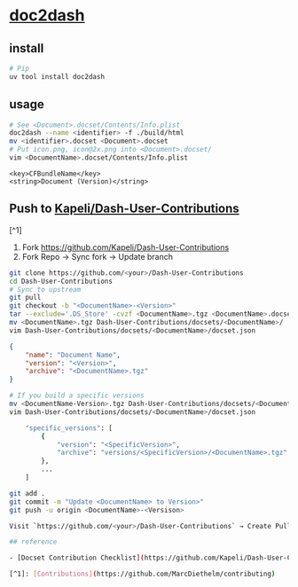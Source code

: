# [doc2dash](https://github.com/hynek/doc2dash)

## install

```sh
# Pip
uv tool install doc2dash
```

## usage

```sh
# See <Document>.docset/Contents/Info.plist
doc2dash --name <identifier> -f ./build/html
mv <identifier>.docset <Document>.docset
# Put icon.png, icon@2x.png into <Document>.docset/
vim <DocumentName>.docset/Contents/Info.plist
```

```
<key>CFBundleName</key>
<string>Document (Version)</string>
```

## Push to [Kapeli/Dash-User-Contributions](https://github.com/Kapeli/Dash-User-Contributions)

[^1]

1. Fork https://github.com/Kapeli/Dash-User-Contributions
2. Fork Repo → Sync fork → Update branch

```sh
git clone https://github.com/<your>/Dash-User-Contributions
cd Dash-User-Contributions
# Sync to upstream
git pull
git checkout -b "<DocumentName>-<Version>"
tar --exclude='.DS_Store' -cvzf <DocumentName>.tgz <DocumentName>.docset
mv <DocumentName>.tgz Dash-User-Contributions/docsets/<DocumentName>/
vim Dash-User-Contributions/docsets/<DocumentName>/docset.json
```

```json
{
    "name": "Document Name",
    "version": "<Version>",
    "archive": "<DocumentName>.tgz"
}
```

```sh
# If you build a specific versions
mv <DocumentName-Version>.tgz Dash-User-Contributions/docsets/<DocumentName>/versions/<SpecificVersion>/
vim Dash-User-Contributions/docsets/<DocumentName>/docset.json
```

```sh
    "specific_versions": [
        {
            "version": "<SpecificVersion>",
            "archive": "versions/<SpecificVersion>/<DocumentName>.tgz"
        },
        ...
    ]
```

```sh
git add .
git commit -m "Update <DocumentName> to Version>"
git push -u origin <DocumentName>-<Versison>

Visit `https://github.com/<your>/Dash-User-Contributions` → Create Pull requests → Waiting check and merge.

## reference

- [Docset Contribution Checklist](https://github.com/Kapeli/Dash-User-Contributions/wiki/Docset-Contribution-Checklist#docset-requirements)

[^1]: [Contributions](https://github.com/MarcDiethelm/contributing)
